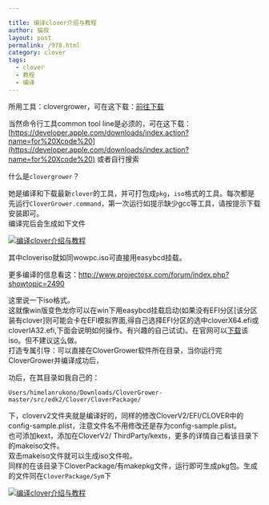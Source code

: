 ```yaml
---

title: 编译clover介绍与教程
author: 猫叔
layout: post
permalink: /978.html
category: clover
tags:
  - clover
  - 教程
  - 编译
---
```

所用工具：clovergrower，可在这下载：[前往下载](https://github.com/STLVNUB/CloverGrower)

当然命令行工具common tool line是必须的，可在这下载：[https://developer.apple.com/downloads/index.action?name=for%20Xcode%20](https://developer.apple.com/downloads/index.action?name=for%20Xcode%20)
或者自行搜索
  
什么是`clovergrower`？  

她是编译和下载最新`clover`的工具，并可打包成`pkg`，`iso`格式的工具。每次都是先运行`CloverGrower.command`，第一次运行如提示缺少gcc等工具，请按提示下载安装即可。  
编译完后会生成如下文件

<a href="http://cache.maoshu.cc//wp-content/uploads/sinapicv2-backup/978-ww3-bmiddle-a316108djw1enwaglhdvwj20fq0b8mz8.jpg" target="_blank"><img src="http://cache.maoshu.cc//wp-content/uploads/sinapicv2-backup/978-ww3-large-a316108djw1enwaglhdvwj20fq0b8mz8.jpg" alt="编译clover介绍与教程" /></a>

其中cloveriso就如同wowpc.iso可直接用easybcd挂载。

更多编译的信息看这：<a href="http://www.projectosx.com/forum/index.php?showtopic=2490" target="_blank">http://www.projectosx.com/forum/index.php?showtopic=2490</a>

这里说一下iso格式。  
这就像win版变色龙你可以在win下用easybcd挂载启动(如果没有EFI分区[该分区装有clover]则可能会卡在EFI模拟界面,得自己选择EFI分区的选中cloverX64.efi或cloverIA32.efi,下面会说明如何操作。有兴趣的自己试试)。在官网可以<a href="http://sourceforge.net/projects/cloverefiboot/files/Bootable_ISO/" target="_blank">下载</a>该iso。但不建议这么做。  
打造专属引导：可以直接在CloverGrower软件所在目录，当你运行完CloverGrower并编译成功后，

功后，在其目录如我自己的：

    Users/himelanrukono/Downloads/CloverGrower-master/src/edk2/Clover/CloverPackage/

下，cloverv2文件夹就是编译好的，同样的修改CloverV2/EFI/CLOVER中的config-sample.plist，注意文件名不用修改还是存为config-sample.plist。  
也可添加kext，添加在CloverV2/ ThirdParty/kexts，更多的详情自己看该目录下的makeiso文件。  
双击makeiso文件就可以生成iso文件啦。  
同样的在该目录下CloverPackage/有makepkg文件，运行即可生成pkg包。生成的文件同在`CloverPackage/Sym`下

<a href="http://cache.maoshu.cc//wp-content/uploads/sinapicv2-backup/978-ww3-bmiddle-a316108djw1enwaha1p6yj20go0aln0e.jpg" target="_blank"><img src="http://cache.maoshu.cc//wp-content/uploads/sinapicv2-backup/978-ww3-large-a316108djw1enwaha1p6yj20go0aln0e.jpg" alt="编译clover介绍与教程" /></a>

